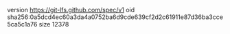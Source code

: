 version https://git-lfs.github.com/spec/v1
oid sha256:0a5dcd4ec60a3da4a0752ba6d9cde639cf2d2c61911e87d36ba3cce5ca5c1a76
size 12378
